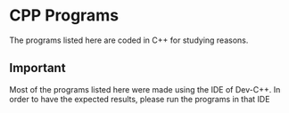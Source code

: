 # CPP Programs 

The programs listed here are coded in C++ for studying reasons.

## Important 

Most of the programs listed here were made using the IDE of Dev-C++. In order to have the expected results, please run the programs in that IDE
